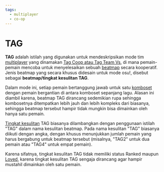 ```yaml
---
tags:
  - multiplayer
  - co-op
---
```


# TAG

**TAG** adalah istilah yang digunakan untuk mendeskripsikan mode tim [multiplayer](/wiki/Multi) yang dinamakan [Tag Coop atau Tag Team Vs](/wiki/Multi#tag-coop-/-tag-team-vs), di mana pemain-pemain mencoba untuk menyelesaikan sebuah [beatmap](/wiki/Beatmap) secara kooperatif. Jenis beatmap yang secara khusus didesain untuk mode osu!, disebut sebagai **beatmap/tingkat kesulitan TAG**.

Dalam mode ini, setiap pemain bertanggung jawab untuk satu [komboset](/wiki/Beatmapping/Combo) dengan pemain bergantian di antara komboset sepanjang lagu. Alasan ini diambil karena, beatmap TAG dirancang sedemikian rupa sehingga kombosetnya ditempatkan lebih jauh dan lebih kompleks dari biasanya, sehingga beatmap tersebut hampir tidak mungkin bisa dimainkan oleh hanya satu pemain.

[Tingkat kesulitan](/wiki/Beatmap/Difficulty) TAG biasanya dilambangkan dengan penggunaan istilah "TAG" dalam nama kesulitan beatmap. Pada nama kesulitan "TAG" biasanya diikuti dengan angka, dengan khusus menunjukkan jumlah pemain yang harus bergabung untuk beatmap tersebut (misalnya, "TAG2" untuk dua pemain atau "TAG4" untuk empat pemain).

Karena sifatnya, tingkat kesulitan TAG tidak memiliki status Ranked maupun [Loved](/wiki/Beatmap/Category#loved), karena tingkat kesulitan TAG sengaja dirancang agar hampir mustahil dimainkan oleh satu pemain.
